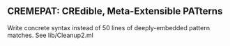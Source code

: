 CREMEPAT: CREdible, Meta-Extensible PATterns
--------------------------------------------

Write concrete syntax instead of 50 lines of deeply-embedded pattern matches. See lib/Cleanup2.ml
